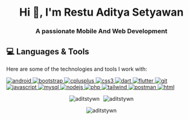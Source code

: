 <h1 align="center">Hi 👋, I'm Restu Aditya Setyawan</h1>
<h3 align="center">A passionate Mobile And Web Development</h3>


## 💻 Languages & Tools
Here are some of the technologies and tools I work with:

<p align="left">
    <a href="https://developer.android.com" target="_blank" rel="noreferrer">
        <img src="https://img.shields.io/badge/-Android-3DDC84?style=flat-square&logo=android&logoColor=white" alt="android"/>
    </a>
    <a href="https://getbootstrap.com" target="_blank" rel="noreferrer">
        <img src="https://img.shields.io/badge/-Bootstrap-563D7C?style=flat-square&logo=bootstrap&logoColor=white" alt="bootstrap"/>
    </a>
    <a href="https://www.w3schools.com/cpp/" target="_blank" rel="noreferrer">
        <img src="https://img.shields.io/badge/-C%2B%2B-00599C?style=flat-square&logo=cplusplus&logoColor=white" alt="cplusplus"/>
    </a>
    <a href="https://www.w3schools.com/css/" target="_blank" rel="noreferrer">
        <img src="https://img.shields.io/badge/-CSS3-1572B6?style=flat-square&logo=css3" alt="css3"/>
    </a>
    <a href="https://dart.dev" target="_blank" rel="noreferrer">
        <img src="https://img.shields.io/badge/-Dart-0175C2?style=flat-square&logo=dart&logoColor=white" alt="dart"/>
    </a>
    <a href="https://flutter.dev" target="_blank" rel="noreferrer">
        <img src="https://img.shields.io/badge/-Flutter-02569B?style=flat-square&logo=flutter&logoColor=white" alt="flutter"/>
    </a>
    <a href="https://git-scm.com/" target="_blank" rel="noreferrer">
        <img src="https://img.shields.io/badge/-Git-F05032?style=flat-square&logo=git&logoColor=white" alt="git"/>
    </a>
    <a href="https://developer.mozilla.org/en-US/docs/Web/JavaScript" target="_blank" rel="noreferrer">
        <img src="https://img.shields.io/badge/-JavaScript-F7DF1E?style=flat-square&logo=javascript&logoColor=black" alt="javascript"/>
    </a>
    <a href="https://www.mysql.com/" target="_blank" rel="noreferrer">
        <img src="https://img.shields.io/badge/-MySQL-4479A1?style=flat-square&logo=mysql&logoColor=white" alt="mysql"/>
    </a>
    <a href="https://nodejs.org" target="_blank" rel="noreferrer">
        <img src="https://img.shields.io/badge/-Node.js-339933?style=flat-square&logo=node.js&logoColor=white" alt="nodejs"/>
    </a>
    <a href="https://www.php.net" target="_blank" rel="noreferrer">
        <img src="https://img.shields.io/badge/-PHP-777BB4?style=flat-square&logo=php&logoColor=white" alt="php"/>
    </a>
    <a href="https://tailwindcss.com/" target="_blank" rel="noreferrer">
        <img src="https://img.shields.io/badge/-Tailwind%20CSS-06B6D4?style=flat-square&logo=tailwindcss&logoColor=white" alt="tailwind"/>
    </a>
    <a href="https://www.postman.com/" target="_blank" rel="noreferrer">
        <img src="https://img.shields.io/badge/-Postman-FF6C37?style=flat-square&logo=postman&logoColor=white" alt="postman"/>
    </a>
    <a href="https://www.w3schools.com/html/" target="_blank" rel="noreferrer">
        <img src="https://img.shields.io/badge/-HTML-E34F26?style=flat-square&logo=html5&logoColor=white" alt="html"/>
    </a>
</p>


<div style="display: flex; justify-content: center; align-items: center;">
  <img src="https://github-readme-stats.vercel.app/api?username=aditstywn&show_icons=true&locale=en" alt="aditstywn" style="margin-right: 10px;" />
  <img src="https://github-readme-streak-stats.herokuapp.com/?user=aditstywn&" alt="aditstywn" />
</div>




<p align="center"><img align="center" src="https://github-readme-stats.vercel.app/api/top-langs?username=aditstywn&show_icons=true&locale=en&layout=compact" alt="aditstywn" /></p>








